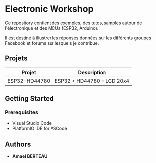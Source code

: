 # Electronic Workshop
Ce repository contient des exemples, des tutos, samples autour de l'électronique et des MCUs (ESP32, Arduino).

Il est destiné à illustrer les réponses données sur les différents groupes Facebook et forums sur lesquels je contribue.

## Projets
|Projet|Description|
|------|---|
|ESP32-HD44780|ESP32 + HD44780 + LCD 20x4|

## Getting Started
### Prerequisites
- Visual Studio Code
- PlatformIO IDE for VSCode

## Authors

* **Amael BERTEAU**